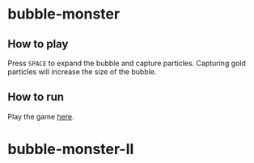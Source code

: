 # bubble-monster

## How to play

Press `SPACE` to expand the bubble and capture particles. Capturing gold particles will increase the size of the bubble.

## How to run

Play the game [here](https://avahajr.github.io/bubble-monster/).
# bubble-monster-II
